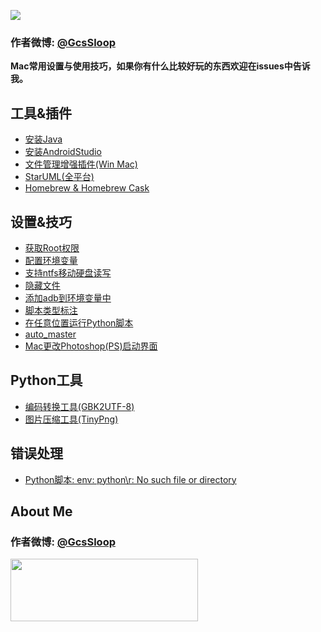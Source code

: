![](http://ww2.sinaimg.cn/large/005Xtdi2jw1f5waqfo7rnj30rs05kaah.jpg)

### 作者微博: [@GcsSloop](http://weibo.com/GcsSloop)

**Mac常用设置与使用技巧，如果你有什么比较好玩的东西欢迎在issues中告诉我。**

## 工具&插件

* [安装Java](https://github.com/GcsSloop/MacDeveloper/blob/master/Tools/Java.md)
* [安装AndroidStudio](https://github.com/GcsSloop/MacDeveloper/blob/master/Tools/AndroidStudio.md)
* [文件管理增强插件(Win Mac)](https://github.com/GcsSloop/MacDeveloper/blob/master/Tools/XtraFinder.md)
* [StarUML(全平台)](https://github.com/GcsSloop/MacDeveloper/blob/master/Tools/StarUML.md)
* [Homebrew & Homebrew Cask](https://github.com/GcsSloop/MacDeveloper/blob/master/Tools/Homebrew.md)


## 设置&技巧

* [获取Root权限](https://github.com/GcsSloop/MacDeveloper/blob/master/Skill/Root.md)
* [配置环境变量](https://github.com/GcsSloop/MacDeveloper/blob/master/Skill/Path.md)
* [支持ntfs移动硬盘读写](https://github.com/GcsSloop/MacDeveloper/blob/master/Skill/Support_Ntfs.md)
* [隐藏文件](https://github.com/GcsSloop/MacDeveloper/blob/master/Skill/HideFile.md)
* [添加adb到环境变量中](https://github.com/GcsSloop/MacDeveloper/blob/master/Skill/AddAdbInPath.md)
* [脚本类型标注](https://github.com/GcsSloop/MacDeveloper/blob/master/Skill/Script.md)
* [在任意位置运行Python脚本](https://github.com/GcsSloop/MacDeveloper/blob/master/Skill/RunPython.md)
* [auto_master](https://github.com/GcsSloop/MacDeveloper/blob/master/Skill/Auto_master.md)
* [Mac更改Photoshop(PS)启动界面](https://github.com/GcsSloop/MacDeveloper/blob/master/Skill/PsChangeSplash(Mac).md)

## Python工具

* [编码转换工具(GBK2UTF-8)](https://github.com/GcsSloop/MacDeveloper/blob/master/PythonProject/GBK2UFT8/README.md)
* [图片压缩工具(TinyPng)](https://github.com/GcsSloop/MacDeveloper/blob/master/PythonProject/TinyPng/README.md)

## 错误处理

* [Python脚本: env: python\r: No such file or directory](https://github.com/GcsSloop/MacDeveloper/blob/master/Error/Python%E8%84%9A%E6%9C%AC:%20env:%20python%5Cr:%20No%20such%20file%20or%20directory.md)

## About Me

### 作者微博: [@GcsSloop](http://weibo.com/GcsSloop)

<a href="https://github.com/GcsSloop/README/blob/master/README.md" target="_blank"> <img src="http://ww4.sinaimg.cn/large/005Xtdi2gw1f1qn89ihu3j315o0dwwjc.jpg" width=300 height=100 /> </a>

